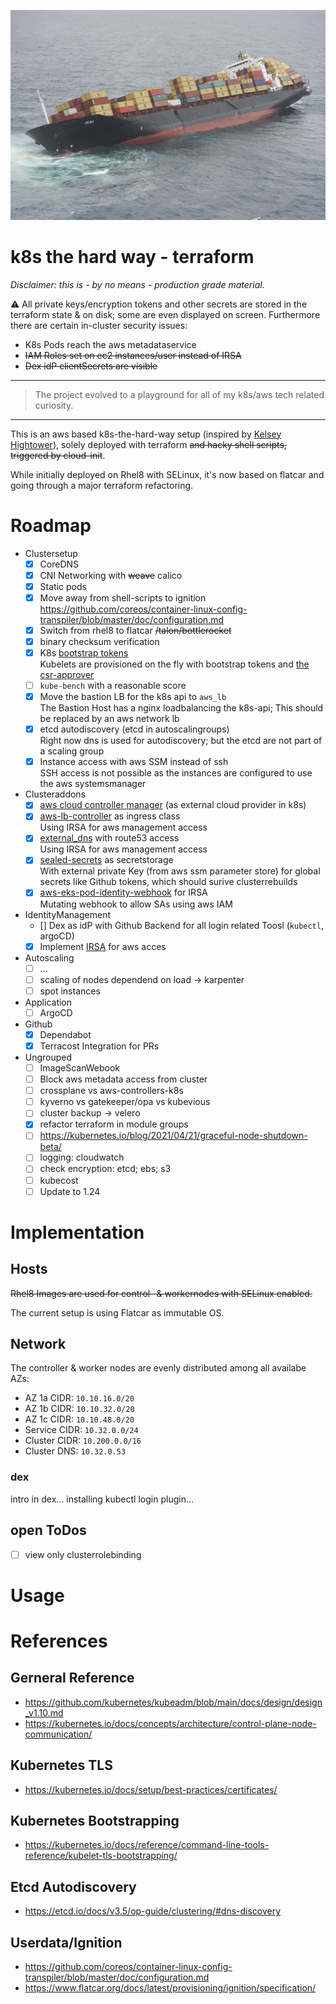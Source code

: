 ![Failed Containership](docs/containership.jpg)

# k8s the hard way - terraform
*Disclaimer: this is - by no means - production grade material.*

:warning: All private keys/encryption tokens and other secrets are stored in the terraform
state & on disk; some are even displayed on screen.
Furthermore there are certain in-cluster security issues:
* K8s Pods reach the aws metadataservice
* ~~IAM Roles set on ec2 instances/user instead of IRSA~~
* ~~Dex idP clientSecrets are visible~~

---
> The project evolved to a playground for all of my k8s/aws tech related curiosity.
---

This is an aws based k8s-the-hard-way setup (inspired by [Kelsey Hightower](https://github.com/kelseyhightower/kubernetes-the-hard-way)), solely deployed with terraform ~~and hacky shell
scripts, triggered by cloud-init~~.

While initially deployed on Rhel8 with SELinux, it's now based on flatcar and
going through a major terraform refactoring.

# Roadmap
- Clustersetup
  - [x] CoreDNS
  - [x] CNI Networking with ~~weave~~ calico
  - [x] Static pods
  - [x] Move away from shell-scripts to ignition  
    https://github.com/coreos/container-linux-config-transpiler/blob/master/doc/configuration.md
  - [x] Switch from rhel8 to flatcar ~~/talon/bottlerocket~~
  - [x] binary checksum verification
  - [x] K8s [bootstrap tokens](https://kubernetes.io/docs/reference/access-authn-authz/bootstrap-tokens/)  
    Kubelets are provisioned on the fly with bootstrap tokens and [the csr-approver](https://github.com/postfinance/kubelet-csr-approver)
  - [ ] `kube-bench` with a reasonable score
  - [x] Move the bastion LB for the k8s api to `aws_lb`  
    The Bastion Host has a nginx loadbalancing the k8s-api; This should be
    replaced by an aws network lb
  - [x] etcd autodiscovery (etcd in autoscalingroups)  
    Right now dns is used for autodiscovery; but the etcd are not part of a
    scaling group
  - [x] Instance access with aws SSM instead of ssh  
    SSH access is not possible as the instances are configured to use the aws
    systemsmanager
- Clusteraddons
  - [x] [aws cloud controller manager](https://github.com/kubernetes/cloud-provider-aws) (as external cloud provider in k8s)
  - [x] [aws-lb-controller](https://github.com/kubernetes-sigs/aws-load-balancer-controller) as ingress class  
    Using IRSA for aws management access
  - [x] [external_dns](https://github.com/kubernetes-sigs/external-dns) with route53 access  
    Using IRSA for aws management access
  - [x] [sealed-secrets](https://github.com/bitnami-labs/sealed-secrets) as secretstorage  
    With external private Key (from aws ssm parameter store) for global secrets
    like Github tokens, which should surive clusterrebuilds
  - [x] [aws-eks-pod-identity-webhook](https://github.com/aws/amazon-eks-pod-identity-webhook) for IRSA  
    Mutating webhook to allow SAs using aws IAM
- IdentityManagement
  - [] Dex as idP with Github Backend for all login related Toosl (`kubectl`, argoCD)
  - [x] Implement [IRSA](https://aws.amazon.com/blogs/opensource/introducing-fine-grained-iam-roles-service-accounts/) for aws acces
- Autoscaling
  - [ ] ...
  - [ ] scaling of nodes dependend on load -> karpenter
  - [ ] spot instances
- Application
  - [ ] ArgoCD
- Github
  - [x] Dependabot
  - [x] Terracost Integration for PRs
- Ungrouped
  - [ ] ImageScanWebook
  - [ ] Block aws metadata access from cluster
  - [ ] crossplane vs aws-controllers-k8s
  - [ ] kyverno vs gatekeeper/opa vs kubevious
  - [ ] cluster backup -> velero
  - [x] refactor terraform in module groups
  - [ ] https://kubernetes.io/blog/2021/04/21/graceful-node-shutdown-beta/
  - [ ] logging: cloudwatch
  - [ ] check encryption: etcd; ebs; s3
  - [ ] kubecost
  - [ ] Update to 1.24

# Implementation
## Hosts
~~Rhel8 Images are used for control- & workernodes with SELinux enabled.~~

The current setup is using Flatcar as immutable OS.

## Network
The controller & worker nodes are evenly distributed among all availabe AZs:
- AZ 1a CIDR: `10.10.16.0/20`
- AZ 1b CIDR: `10.10.32.0/20`
- AZ 1c CIDR: `10.10.48.0/20`
- Service CIDR: `10.32.0.0/24`
- Cluster CIDR: `10.200.0.0/16`
- Cluster DNS: `10.32.0.53`
### dex
intro in dex...
installing kubectl login plugin...

## open ToDos
- [ ] view only clusterrolebinding

# Usage

# References
## Gerneral Reference
* https://github.com/kubernetes/kubeadm/blob/main/docs/design/design_v1.10.md
* https://kubernetes.io/docs/concepts/architecture/control-plane-node-communication/
## Kubernetes TLS
* https://kubernetes.io/docs/setup/best-practices/certificates/
## Kubernetes Bootstrapping
* https://kubernetes.io/docs/reference/command-line-tools-reference/kubelet-tls-bootstrapping/
## Etcd Autodiscovery
* https://etcd.io/docs/v3.5/op-guide/clustering/#dns-discovery
## Userdata/Ignition
* https://github.com/coreos/container-linux-config-transpiler/blob/master/doc/configuration.md
* https://www.flatcar.org/docs/latest/provisioning/ignition/specification/
